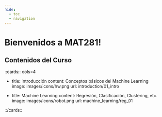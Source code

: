 ```yaml
---
hide:
  - toc
  - navigation
---
```



# Bienvenidos a MAT281!


## Contenidos del Curso

::cards:: cols=4

- title: Introducción
  content: Conceptos básicos del Machine Learning
  image: images/icons/hw.png
  url: introduction/01_intro

- title: Machine Learning
  content: Regresión, Clasificación, Clustering, etc.
  image: images/icons/robot.png
  url: machine_learning/reg_01



::/cards::
